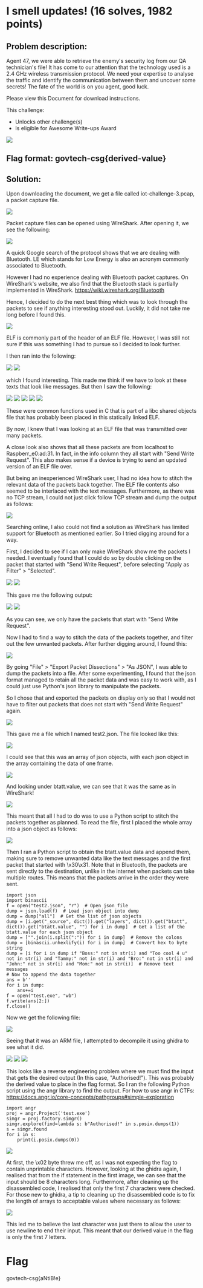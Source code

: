 # I smell updates! (16 solves, 1982 points)

## Problem description:
Agent 47, we were able to retrieve the enemy's security log from our QA technician's file! It has come to our attention that the technology used is a 2.4 GHz wireless transmission protocol. We need your expertise to analyse the traffic and identify the communication between them and uncover some secrets! The fate of the world is on you agent, good luck.

Please view this Document for download instructions.

This challenge:
- Unlocks other challenge(s)
- Is eligible for Awesome Write-ups Award

![](images/problem.PNG)

## Flag format: govtech-csg{derived-value}

## Solution:
Upon downloading the document, we get a file called iot-challenge-3.pcap, a packet capture file.

![](images/pcap.PNG)

Packet capture files can be opened using WireShark. After opening it, we see the following:

![](images/openpcap.PNG)

A quick Google search of the protocol shows that we are dealing with Bluetooth.
LE which stands for Low Energy is also an acronym commonly associated to Bluetooth.

However I had no experience dealing with Bluetooth packet captures.
On WireShark's website, we also find that the Bluetooth stack is partially implemented in WireShark. https://wiki.wireshark.org/Bluetooth

Hence, I decided to do the next best thing which was to look through the packets to see if anything interesting stood out.
Luckily, it did not take me long before I found this.

![](/images/texttoexplore.PNG)

ELF is commonly part of the header of an ELF file. 
However, I was still not sure if this was something I had to pursue so I decided to look further.

I then ran into the following:

![](/images/interestingtext.PNG)
![](/images/interestingtext2.PNG)

which I found interesting. This made me think if we have to look at these texts that look like messages.
But then I saw the following:

![](/images/texttoexplore2.PNG)
![](/images/texttoexplore3.PNG)
![](/images/texttoexplore4.PNG)
![](/images/texttoexplore5.PNG)
![](/images/texttoexplore6.PNG)

These were common functions used in C that is part of a libc shared objects file that has probably been placed in this statically linked ELF.

By now, I knew that I was looking at an ELF file that was transmitted over many packets.

A close look also shows that all these packets are from localhost to Raspberr_e0:ad:31. 
In fact, in the info column they all start with "Send Write Request".
This also makes sense if a device is trying to send an updated version of an ELF file over.

But being an inexperienced WireShark user, I had no idea how to stitch the relevant data of the packets back together. 
The ELF file contents also seemed to be interlaced with the text messages.
Furthermore, as there was no TCP stream, I could not just click follow TCP stream and dump the output as follows:

![](/images/followstream.PNG)

Searching online, I also could not find a solution as WireShark has limited support for Bluetooth as mentioned earlier. 
So I tried digging around for a way.

First, I decided to see if I can only make WireShark show me the packets I needed.
I eventually found that I could do so by double clicking on the packet that started with "Send Write Request", before selecting "Apply as Filter" > "Selected".

![](/images/filter1.PNG)
![](/images/filter2.PNG)

This gave me the following output:

![](/images/afterfilter.PNG)
![](/images/afterfilter2.PNG)

As you can see, we only have the packets that start with "Send Write Request".

Now I had to find a way to stitch the data of the packets together, and filter out the few unwanted packets.
After further digging around, I found this:

![](/images/dumpjson.PNG)

By going "File" > "Export Packet Dissections" > "As JSON", I was able to dump the packets into a file. 
After some experimenting, I found that the json format managed to retain all the packet data and was easy to work with, as I could just use Python's json library to manipulate the packets.

So I chose that and exported the packets on display only so that I would not have to filter out packets that does not start with "Send Write Request" again.

![](/images/dumpjson2.PNG)

This gave me a file which I named test2.json. The file looked like this:

![](/images/dumpjson3.PNG)

I could see that this was an array of json objects, with each json object in the array containing the data of one frame.

![](/images/dumpjson4.PNG)

And looking under btatt.value, we can see that it was the same as in WireShark!

![](/images/jsondatacompare.PNG)

This meant that all I had to do was to use a Python script to stitch the packets together as planned.
To read the file, first I placed the whole array into a json object as follows:

![](/images/makejsonobj.PNG)

Then I ran a Python script to obtain the btatt.value data and append them, making sure to remove unwanted data like the text messages and the first packet that started with \x30\x31.
Note that in Bluetooth, the packets are sent directly to the destination, unlike in the internet when packets can take multiple routes.
This means that the packets arrive in the order they were sent.

```python3
import json
import binascii
f = open("test2.json", "r")  # Open json file
dump = json.load(f)  # Load json object into dump
dump = dump["all"]  # Get the list of json objects
dump = [i.get("_source", dict()).get("layers", dict()).get("btatt", dict()).get("btatt.value", "") for i in dump]  # Get a list of the btatt.value for each json object
dump = ["".join(i.split(":")) for i in dump]  # Remove the colons
dump = [binascii.unhexlify(i) for i in dump]  # Convert hex to byte string
dump = [i for i in dump if "Boss:" not in str(i) and "Too cool 4 u" not in str(i) and "Tammy:" not in str(i) and "Bro:" not in str(i) and "John:" not in str(i) and "Mom:" not in str(i)]  # Remove text messages
# Now to append the data together
ans = b''
for i in dump:
    ans+=i
f = open("test.exe", "wb")
f.write(ans[2:])
f.close()
```


Now we get the following file:

![](/images/exegen.PNG)

Seeing that it was an ARM file, I attempted to decompile it using ghidra to see what it did.

![](/images/ghidra3.PNG)
![](/images/ghidra2.PNG)
![](/images/ghidra1.PNG)

This looks like a reverse engineering problem where we must find the input that gets the desired output (In this case, "Authorised!").
This was probably the derived value to place in the flag format.
So I ran the following Python script using the angr library to find the output.
For how to use angr in CTFs: https://docs.angr.io/core-concepts/pathgroups#simple-exploration

```python3
import angr
proj = angr.Project('test.exe')
simgr = proj.factory.simgr()
simgr.explore(find=lambda s: b"Authorised!" in s.posix.dumps(1))
s = simgr.found
for i in s:
    print(i.posix.dumps(0))
```

![](/images/angr.PNG)

At first, the \x02 byte threw me off, as I was not expecting the flag to contain unprintable characters.
However, looking at the ghidra again, I realised that from the if statement in the first image, we can see that the input should be 8 characters long.
Furthermore, after cleaning up the disassembled code, I realised that only the first 7 characters were checked.
For those new to ghidra, a tip to cleaning up the disassembled code is to fix the length of arrays to acceptable values where necessary as follows:

![](/images/ghidra4.PNG)

This led me to believe the last character was just there to allow the user to use newline to end their input.
This meant that our derived value in the flag is only the first 7 letters.

# Flag
govtech-csg{aNtiB!e}

